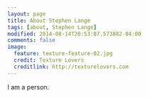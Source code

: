 ```yaml
---
layout: page
title: About Stephen Lange
tags: [about, Stephen Lange]
modified: 2014-08-14T20:53:07.573882-04:00
comments: false
image:
  feature: texture-feature-02.jpg
  credit: Texture Lovers
  creditlink: http://texturelovers.com
---
```


I am a person.
